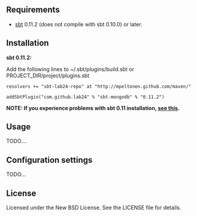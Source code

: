 Requirements
------------

* [sbt](https://github.com/harrah/xsbt/wiki) 0.11.2 (does not compile with sbt 0.10.0) or later. 


Installation
------------

**sbt 0.11.2:**

Add the following lines to ~/.sbt/plugins/build.sbt or PROJECT_DIR/project/plugins.sbt

    resolvers += "sbt-lab24-repo" at "http://mpeltonen.github.com/maven/"
    
    addSbtPlugin("com.github.lab24" % "sbt-mongodb" % "0.11.2")
    
**NOTE: If you experience problems with sbt 0.11 installation, [see this](https://github.com/mpeltonen/sbt-idea/issues/95).**

Usage
-----

TODO....

Configuration settings
----------------------

TODO...

License
-------

Licensed under the New BSD License. See the LICENSE file for details.

